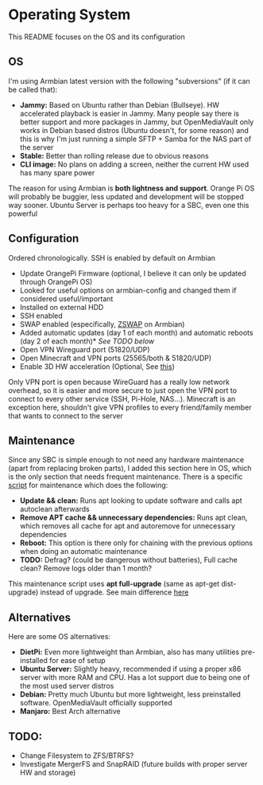 # Operating System
This README focuses on the OS and its configuration

## OS
I'm using Armbian latest version with the following "subversions" (if it can be called that):
- **Jammy:** Based on Ubuntu rather than Debian (Bullseye). HW accelerated playback is easier in Jammy. Many people say there is better support and more packages in Jammy, but OpenMediaVault only works in Debian based distros (Ubuntu doesn't, for some reason) and this is why I'm just running a simple SFTP + Samba for the NAS part of the server
- **Stable:** Better than rolling release due to obvious reasons
- **CLI image:** No plans on adding a screen, neither the current HW used has many spare power

The reason for using Armbian is **both lightness and support**. Orange Pi OS will probably be buggier, less updated and development will be stopped way sooner. Ubuntu Server is perhaps too heavy for a SBC, even one this powerful

## Configuration
Ordered chronologically. SSH is enabled by default on Armbian
- Update OrangePi Firmware (optional, I believe it can only be updated through OrangePi OS)
- Looked for useful options on armbian-config and changed them if considered useful/important
- Installed on external HDD
- SSH enabled
- SWAP enabled (especifically, [ZSWAP](https://docs.armbian.com/User-Guide_Fine-Tuning/#swap-for-experts) on Armbian)
- Added automatic updates (day 1 of each month) and automatic reboots (day 2 of each month)* _See TODO below_
- Open VPN Wireguard port (51820/UDP)
- Open Minecraft and VPN ports (25565/both & 51820/UDP)
- Enable 3D HW acceleration (Optional, See [this](https://www.armbian.com/orangepi-5/))

Only VPN port is open because WireGuard has a really low network overhead, so it is easier and more secure to just open the VPN port to connect to every other service (SSH, Pi-Hole, NAS...). Minecraft is an exception here, shouldn't give VPN profiles to every friend/family member that wants to connect to the server

## Maintenance
Since any SBC is simple enough to not need any hardware maintenance (apart from replacing broken parts), I added this section here in OS, which is the only section that needs frequent maintenance. There is a specific [script](https://github.com/Pelochus/pelochus-homelab/os/os-maintenance.sh) for maintenance which does the following:
- **Update && clean:** Runs apt looking to update software and calls apt autoclean afterwards
- **Remove APT cache && unnecessary dependencies:** Runs apt clean, which removes all cache for apt and autoremove for unnecessary dependencies
- **Reboot:** This option is there only for chaining with the previous options when doing an automatic maintenance
- **TODO:** Defrag? (could be dangerous without batteries), Full cache clean? Remove logs older than 1 month?

This maintenance script uses **apt full-upgrade** (same as apt-get dist-upgrade) instead of upgrade. See main difference [here](https://askubuntu.com/questions/194651/why-use-apt-get-upgrade-instead-of-apt-get-dist-upgrade)

## Alternatives
Here are some OS alternatives:
- **DietPi:** Even more lightweight than Armbian, also has many utilities pre-installed for ease of setup
- **Ubuntu Server:** Slightly heavy, recommended if using a proper x86 server with more RAM and CPU. Has a lot support due to being one of the most used server distros
- **Debian:** Pretty much Ubuntu but more lightweight, less preinstalled software. OpenMediaVault officially supported
- **Manjaro:** Best Arch alternative

## TODO:
- Change Filesystem to ZFS/BTRFS?
- Investigate MergerFS and SnapRAID (future builds with proper server HW and storage)
